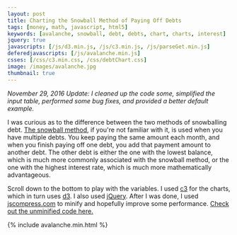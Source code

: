 ```yaml
---
layout: post
title: Charting the Snowball Method of Paying Off Debts
tags: [money, math, javascript, html5]
keywords: [avalanche, snowball, debt, debts, chart, charts, interest]
jquery: true
javascripts: [/js/d3.min.js, /js/c3.min.js, /js/parseGet.min.js]
deferedjavascripts: [/js/avalanche.min.js]
csses: [/css/c3.min.css, /css/debtChart.css]
image: /images/avalanche.jpg
thumbnail: true
---
```


*November 29, 2016 Update: I cleaned up the code some, simplified the input table, performed some bug fixes, and provided a better default example.*

I was curious as to the difference between the two methods of snowballing debt. [The snowball method](https://en.wikipedia.org/wiki/Debt-snowball_method), if you're not familiar with it, is used when you have multiple debts. You keep paying the same amount each month, and when you finish paying off one debt, you add that payment amount to another debt. The other debt is either the one with the lowest balance, which is much more commonly associated with the snowball method, or the one with the highest interest rate, which is much more mathematically advantageous.

Scroll down to the bottom to play with the variables. I used [c3](http://c3js.org/) for the charts, which in turn uses [d3](https://d3js.org/). I also used [jQuery](https://jquery.com/). After I was done, I used [jscompress.com](https://jscompress.com/) to minify and hopefully improve some performance. [Check out the unminified code here.](https://github.com/hendrixjoseph/hendrixjoseph.github.io/blob/master/js/avalanche.js)

{% include avalanche.min.html %}

